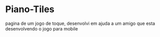 # Piano-Tiles
pagina de um jogo de toque, desenvolvi em ajuda a um amigo que esta desenvolvendo o jogo para mobile
